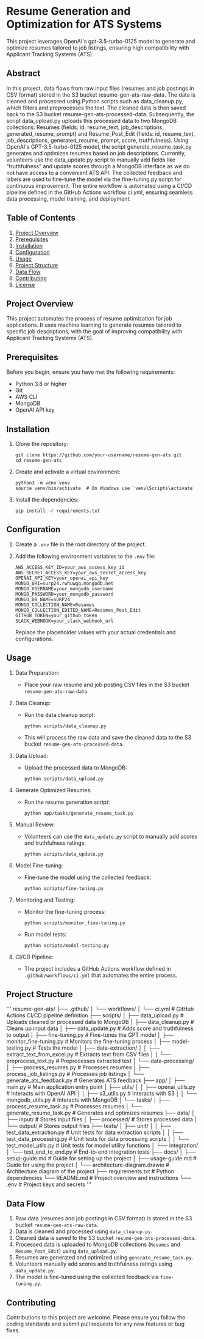 # Resume Generation and Optimization for ATS Systems

This project leverages OpenAI's gpt-3.5-turbo-0125 model to generate and optimize resumes tailored to job listings, ensuring high compatibility with Applicant Tracking Systems (ATS).

## Abstract

In this project, data flows from raw input files (resumes and job postings in CSV format) stored in the S3 bucket resume-gen-ats-raw-data. The data is cleaned and processed using Python scripts such as data_cleanup.py, which filters and preprocesses the text. The cleaned data is then saved back to the S3 bucket resume-gen-ats-processed-data. Subsequently, the script data_upload.py uploads this processed data to two MongoDB collections: Resumes (fields: id, resume_text, job_descriptions, generated_resume, prompt) and Resume_Post_Edit (fields: id, resume_text, job_descriptions, generated_resume, prompt, score, truthfulness). Using OpenAI's GPT-3.5-turbo-0125 model, the script generate_resume_task.py generates and optimizes resumes based on job descriptions. Currently, volunteers use the data_update.py script to manually add fields like "truthfulness" and update scores through a MongoDB interface as we do not have access to a convenient ATS API. The collected feedback and labels are used to fine-tune the model via the fine-tuning.py script for continuous improvement. The entire workflow is automated using a CI/CD pipeline defined in the GitHub Actions workflow ci.yml, ensuring seamless data processing, model training, and deployment.

## Table of Contents

1. [Project Overview](#project-overview)
2. [Prerequisites](#prerequisites)
3. [Installation](#installation)
4. [Configuration](#configuration)
5. [Usage](#usage)
6. [Project Structure](#project-structure)
7. [Data Flow](#data-flow)
8. [Contributing](#contributing)
9. [License](#license)

## Project Overview

This project automates the process of resume optimization for job applications. It uses machine learning to generate resumes tailored to specific job descriptions, with the goal of improving compatibility with Applicant Tracking Systems (ATS).

## Prerequisites

Before you begin, ensure you have met the following requirements:

- Python 3.8 or higher
- Git
- AWS CLI
- MongoDB
- OpenAI API key

## Installation

1. Clone the repository:
   ```
   git clone https://github.com/your-username/resume-gen-ats.git
   cd resume-gen-ats
   ```

2. Create and activate a virtual environment:
   ```
   python3 -m venv venv
   source venv/bin/activate  # On Windows use `venv\Scripts\activate`
   ```

3. Install the dependencies:
   ```
   pip install -r requirements.txt
   ```

## Configuration

1. Create a `.env` file in the root directory of the project.

2. Add the following environment variables to the `.env` file:
   ```
   AWS_ACCESS_KEY_ID=your_aws_access_key_id
   AWS_SECRET_ACCESS_KEY=your_aws_secret_access_key
   OPENAI_API_KEY=your_openai_api_key
   MONGO_URI=surp24.rwhuwqq.mongodb.net
   MONGO_USERNAME=your_mongodb_username
   MONGO_PASSWORD=your_mongodb_password
   MONGO_DB_NAME=SURP24
   MONGO_COLLECTION_NAME=Resumes
   MONGO_COLLECTION_EDITED_NAME=Resumes_Post_Edit
   GITHUB_TOKEN=your_github_token
   SLACK_WEBHOOK=your_slack_webhook_url
   ```

   Replace the placeholder values with your actual credentials and configurations.

## Usage

1. Data Preparation:
   - Place your raw resume and job posting CSV files in the S3 bucket `resume-gen-ats-raw-data`.

2. Data Cleanup:
   - Run the data cleanup script:
     ```
     python scripts/data_cleanup.py
     ```
   - This will process the raw data and save the cleaned data to the S3 bucket `resume-gen-ats-processed-data`.

3. Data Upload:
   - Upload the processed data to MongoDB:
     ```
     python scripts/data_upload.py
     ```

4. Generate Optimized Resumes:
   - Run the resume generation script:
     ```
     python app/tasks/generate_resume_task.py
     ```

5. Manual Review:
   - Volunteers can use the `data_update.py` script to manually add scores and truthfulness ratings:
     ```
     python scripts/data_update.py
     ```

6. Model Fine-tuning:
   - Fine-tune the model using the collected feedback:
     ```
     python scripts/fine-tuning.py
     ```

7. Monitoring and Testing:
   - Monitor the fine-tuning process:
     ```
     python scripts/monitor_fine-tuning.py
     ```
   - Run model tests:
     ```
     python scripts/model-testing.py
     ```

8. CI/CD Pipeline:
   - The project includes a GitHub Actions workflow defined in `.github/workflows/ci.yml` that automates the entire process.

## Project Structure

'''
resume-gen-ats/
├── .github/
│   └── workflows/
│       └── ci.yml              # GitHub Actions CI/CD pipeline definition
├── scripts/
│   ├── data_upload.py          # Uploads cleaned or processed data to MongoDB
│   ├── data_cleanup.py         # Cleans up input data
│   ├── data_update.py          # Adds score and truthfulness to output 
│   ├── fine-tuning.py          # Fine-tunes the GPT model
│   ├── monitor_fine-tuning.py  # Monitors the fine-tuning process
│   ├── model-testing.py        # Tests the model
│   ├── data-extraction/
│   │   ├── extract_text_from_excel.py  # Extracts text from CSV files
│   │   └── preprocess_text.py  # Preprocesses extracted text
│   └── data-processing/
│       ├── process_resumes.py  # Processes resumes
│       ├── process_job_listings.py  # Processes job listings
│       └── generate_ats_feedback.py  # Generates ATS feedback
├── app/
│   ├── main.py                 # Main application entry point
│   ├── utils/
│   │   ├── openai_utils.py     # Interacts with OpenAI API
│   │   ├── s3_utils.py         # Interacts with S3
│   │   └── mongodb_utils.py    # Interacts with MongoDB
│   └── tasks/
│       ├── process_resume_task.py  # Processes resumes
│       └── generate_resume_task.py # Generates and optimizes resumes
├── data/
│   ├── input/                  # Stores input files
│   ├── processed/              # Stores processed data
│   └── output/                 # Stores output files
├── tests/
│   ├── unit/
│   │   ├── test_data_extraction.py  # Unit tests for data extraction scripts
│   │   ├── test_data_processing.py  # Unit tests for data processing scripts
│   │   └── test_model_utils.py  # Unit tests for model utility functions
│   └── integration/
│       └── test_end_to_end.py   # End-to-end integration tests
├── docs/
│   ├── setup-guide.md          # Guide for setting up the project
│   ├── usage-guide.md          # Guide for using the project
│   └── architecture-diagram.drawio # Architecture diagram of the project
├── requirements.txt            # Python dependencies
└── README.md                   # Project overview and instructions
└── .env                        # Project keys and secrets
'''

## Data Flow

1. Raw data (resumes and job postings in CSV format) is stored in the S3 bucket `resume-gen-ats-raw-data`.
2. Data is cleaned and processed using `data_cleanup.py`.
3. Cleaned data is saved to the S3 bucket `resume-gen-ats-processed-data`.
4. Processed data is uploaded to MongoDB collections (`Resumes` and `Resume_Post_Edit`) using `data_upload.py`.
5. Resumes are generated and optimized using `generate_resume_task.py`.
6. Volunteers manually add scores and truthfulness ratings using `data_update.py`.
7. The model is fine-tuned using the collected feedback via `fine-tuning.py`.

## Contributing

Contributions to this project are welcome. Please ensure you follow the coding standards and submit pull requests for any new features or bug fixes.

